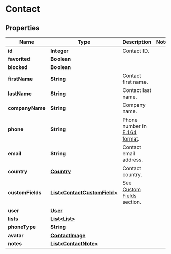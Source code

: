 
# Contact

## Properties
Name | Type | Description | Notes
------------ | ------------- | ------------- | -------------
**id** | **Integer** | Contact ID. | 
**favorited** | **Boolean** |  | 
**blocked** | **Boolean** |  | 
**firstName** | **String** | Contact first name. | 
**lastName** | **String** | Contact last name. | 
**companyName** | **String** | Company name. | 
**phone** | **String** | Phone number in [E.164 format](https://en.wikipedia.org/wiki/E.164). | 
**email** | **String** | Contact email address. | 
**country** | [**Country**](Country.md) | Contact country. | 
**customFields** | [**List&lt;ContactCustomField&gt;**](ContactCustomField.md) | See [Custom Fields](http://docs.textmagictesting.com/tag#Custom-Fields) section. | 
**user** | [**User**](User.md) |  | 
**lists** | [**List&lt;List&gt;**](List.md) |  | 
**phoneType** | **String** |  | 
**avatar** | [**ContactImage**](ContactImage.md) |  | 
**notes** | [**List&lt;ContactNote&gt;**](ContactNote.md) |  | 




